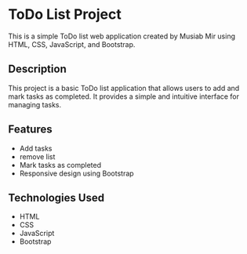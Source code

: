 # ToDo List Project

This is a simple ToDo list web application created by Musiab Mir using HTML, CSS, JavaScript, and Bootstrap.

## Description

This project is a basic ToDo list application that allows users to add and mark tasks as completed. It provides a simple and intuitive interface for managing tasks.

## Features

- Add tasks
- remove list
- Mark tasks as completed
- Responsive design using Bootstrap

## Technologies Used

- HTML
- CSS
- JavaScript
- Bootstrap
